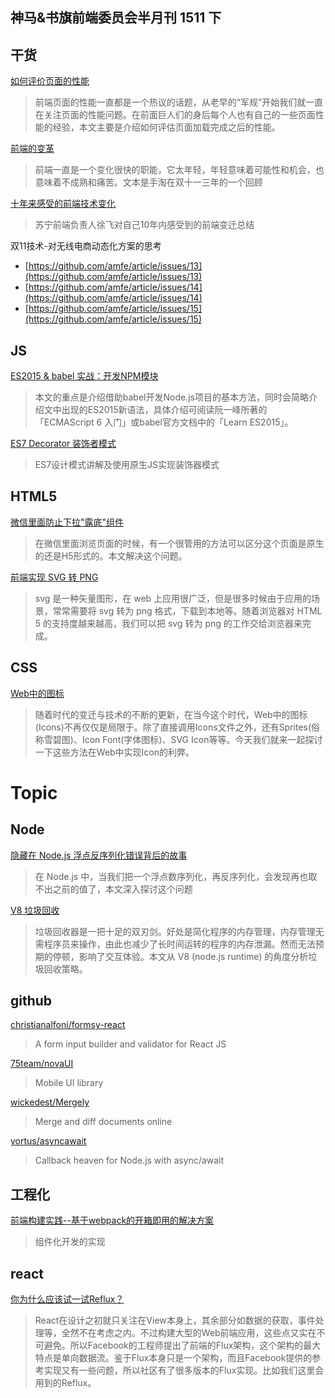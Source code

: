 神马&书旗前端委员会半月刊 1511 下
-----

## 干货

[如何评价页面的性能](http://mp.weixin.qq.com/s?__biz=MzAxODE2MjM1MA==&mid=400853113&idx=2&sn=4ede8c49ec23ff544ed4c569b2885bcf&scene=23&srcid=11297QbCXgurULEcnKDwpIv0#rd)
>前端页面的性能一直都是一个热议的话题，从老早的“军规”开始我们就一直在关注页面的性能问题。在前面巨人们的身后每个人也有自己的一些页面性能的经验，本文主要是介绍如何评估页面加载完成之后的性能。

[前端的变革](https://github.com/amfe/article/issues/28)
>前端一直是一个变化很快的职能，它太年轻，年轻意味着可能性和机会，也意味着不成熟和痛苦。文本是手淘在双十一三年的一个回顾

[十年来感受的前端技术变化](https://github.com/xufei/blog/issues/28)
>苏宁前端负责人徐飞对自己10年内感受到的前端变迁总结

双11技术-对无线电商动态化方案的思考

* [https://github.com/amfe/article/issues/13](https://github.com/amfe/article/issues/13)
* [https://github.com/amfe/article/issues/14](https://github.com/amfe/article/issues/14)
* [https://github.com/amfe/article/issues/15](https://github.com/amfe/article/issues/15)

## JS

[ES2015 & babel 实战：开发NPM模块](https://cnodejs.org/topic/565c65c4b31692e827fdd00c)
>本文的重点是介绍借助babel开发Node.js项目的基本方法，同时会简略介绍文中出现的ES2015新语法，具体介绍可阅读阮一峰所著的「ECMAScript 6 入门」或babel官方文档中的「Learn ES2015」。

[ES7 Decorator 装饰者模式](http://alinode.aliyun.com/blog/13)
>ES7设计模式讲解及使用原生JS实现装饰器模式

## HTML5

[微信里面防止下拉"露底"组件](http://segmentfault.com/a/1190000003810312)
>在微信里面浏览页面的时候，有一个很管用的方法可以区分这个页面是原生的还是H5形式的。本文解决这个问题。

[前端实现 SVG 转 PNG](http://fex.baidu.com/blog/2015/11/convert-svg-to-png-at-frontend/)
>svg 是一种矢量图形，在 web 上应用很广泛，但是很多时候由于应用的场景，常常需要将 svg 转为 png 格式，下载到本地等。随着浏览器对 HTML 5 的支持度越来越高，我们可以把 svg 转为 png 的工作交给浏览器来完成。

## CSS

[Web中的图标](https://github.com/amfe/article/issues/2)
>随着时代的变迁与技术的不断的更新，在当今这个时代，Web中的图标(Icons)不再仅仅是局限于<img>。除了<img>直接调用Icons文件之外，还有Sprites(俗称雪碧图)、Icon Font(字体图标)、SVG Icon等等。今天我们就来一起探讨一下这些方法在Web中实现Icon的利弊。

# Topic

## Node

[隐藏在 Node.js 浮点反序列化错误背后的故事](http://alinode.aliyun.com/blog/16)
>在 Node.js 中，当我们把一个浮点数序列化，再反序列化，会发现再也取不出之前的值了，本文深入探讨这个问题

[V8 垃圾回收](http://alinode.aliyun.com/blog/14)
>垃圾回收器是一把十足的双刃剑。好处是简化程序的内存管理，内存管理无需程序员来操作，由此也减少了长时间运转的程序的内存泄漏。然而无法预期的停顿，影响了交互体验。本文从 V8 (node.js runtime) 的角度分析垃圾回收策略。



## github

[christianalfoni/formsy-react](https://github.com/christianalfoni/formsy-react)
>A form input builder and validator for React JS

[75team/novaUI](https://github.com/75team/novaUI)
>Mobile UI library

[wickedest/Mergely](https://github.com/wickedest/Mergely)
>Merge and diff documents online

[yortus/asyncawait](https://github.com/yortus/asyncawait)
>Callback heaven for Node.js with async/await

## 工程化

[前端构建实践--基于webpack的开箱即用的解决方案](http://segmentfault.com/a/1190000004055667)
>组件化开发的实现

## react

[你为什么应该试一试Reflux？](http://icodeit.org/2015/11/get-started-with-reflux/)
>React在设计之初就只关注在View本身上，其余部分如数据的获取，事件处理等，全然不在考虑之内。不过构建大型的Web前端应用，这些点又实在不可避免。所以Facebook的工程师提出了前端的Flux架构，这个架构的最大特点是单向数据流。鉴于Flux本身只是一个架构，而且Facebook提供的参考实现又有一些问题，所以社区有了很多版本的Flux实现。比如我们这里会用到的Reflux。